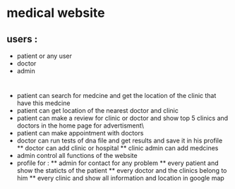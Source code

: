 # medical website

## users :
* patient or any user
* doctor
* admin
#
* patient can search for medcine and get the location of the clinic that have this medcine 
* patient can get location of the nearest doctor and clinic
* patient can make a review for clinic or doctor and show top 5 clinics and doctors in the home page for advertisment\
* patient can make appointment with doctors
* doctor can run tests of dna file and get results and save it in his profile
  ** doctor can add clinic or hospital 
  ** clinic admin can add medcines
* admin control all functions of the website
* profile for :
** admin for contact for any problem
** every patient and show the staticts of the patient
** every doctor and the clinics belong to him
** every clinic and show all information and location in google map
 


 
 



